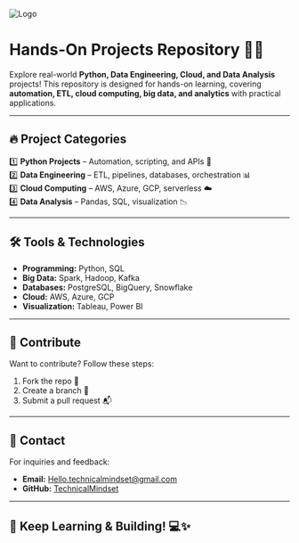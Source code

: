 ![Logo](https://img.shields.io/badge/-Mindset-ffffff?logo=data:image/png;base64,**YOUR_BASE64_ENCODED_IMAGE_HERE**&style=for-the-badge&logoColor=black&labelColor=white)

# Hands-On Projects Repository 🚀💡

Explore real-world **Python, Data Engineering, Cloud, and Data Analysis** projects! This repository is designed for hands-on learning, covering **automation, ETL, cloud computing, big data, and analytics** with practical applications.

---

## 🔥 Project Categories

1️⃣ **Python Projects** – Automation, scripting, and APIs 🐍  
2️⃣ **Data Engineering** – ETL, pipelines, databases, orchestration 📊  
3️⃣ **Cloud Computing** – AWS, Azure, GCP, serverless ☁️  
4️⃣ **Data Analysis** – Pandas, SQL, visualization 📉  

---

## 🛠️ Tools & Technologies

- **Programming:** Python, SQL  
- **Big Data:** Spark, Hadoop, Kafka  
- **Databases:** PostgreSQL, BigQuery, Snowflake  
- **Cloud:** AWS, Azure, GCP  
- **Visualization:** Tableau, Power BI  

---

## 📣 Contribute

Want to contribute? Follow these steps:
1. Fork the repo 🍴  
2. Create a branch 🔀  
3. Submit a pull request 📬  

---

## 📧 Contact

For inquiries and feedback:
- **Email:** [Hello.technicalmindset@gmail.com](mailto:Hello.technicalmindset@gmail.com)  
- **GitHub:** [TechnicalMindset](https://github.com/TechnicalMindset)  

---

## 🌟 Keep Learning & Building! 💻✨

